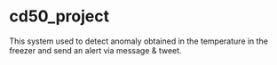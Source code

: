 # cd50_project
This system used to detect anomaly obtained in the temperature in the freezer and send an alert via message &amp; tweet.
